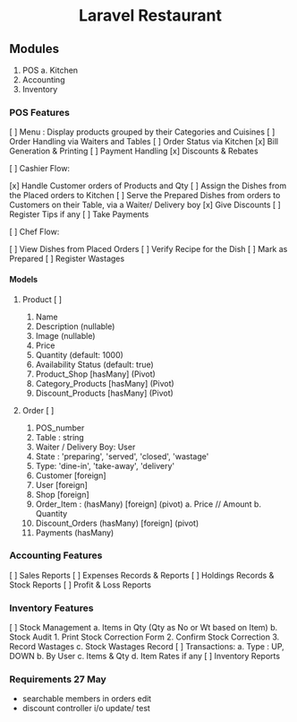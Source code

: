 <p align="center">
    <h1 align="center">Laravel Restaurant</h1>
</p>

## Modules

1. POS
   a. Kitchen
2. Accounting
3. Inventory

### POS Features

[ ] Menu : Display products grouped by their Categories and Cuisines
[ ] Order Handling via Waiters and Tables
[ ] Order Status via Kitchen
[x] Bill Generation & Printing
[ ] Payment Handling
[x] Discounts & Rebates

[ ] Cashier Flow:

[x] Handle Customer orders of Products and Qty
[ ] Assign the Dishes from the Placed orders to Kitchen
[ ] Serve the Prepared Dishes from orders to Customers on their Table, via a Waiter/ Delivery boy
[x] Give Discounts
[ ] Register Tips if any
[ ] Take Payments

[ ] Chef Flow:

[ ] View Dishes from Placed Orders
[ ] Verify Recipe for the Dish
[ ] Mark as Prepared
[ ] Register Wastages

#### Models

1. Product [ ]

    1. Name
    2. Description (nullable)
    3. Image (nullable)
    4. Price
    5. Quantity (default: 1000)
    6. Availability Status (default: true)
    7. Product_Shop [hasMany] (Pivot)
    8. Category_Products [hasMany] (Pivot)
    9. Discount_Products [hasMany] (Pivot)

2. Order [ ]
    1. POS_number
    2. Table : string
    3. Waiter / Delivery Boy: User
    4. State : 'preparing', 'served', 'closed', 'wastage'
    5. Type: 'dine-in', 'take-away', 'delivery'
    6. Customer [foreign]
    7. User [foreign]
    8. Shop [foreign]
    9. Order_Item : (hasMany) [foreign] (pivot)
       a. Price // Amount
       b. Quantity
    10. Discount_Orders (hasMany) [foreign] (pivot)
    11. Payments (hasMany)

### Accounting Features

[ ] Sales Reports
[ ] Expenses Records & Reports
[ ] Holdings Records & Stock Reports
[ ] Profit & Loss Reports

### Inventory Features

[ ] Stock Management
a. Items in Qty (Qty as No or Wt based on Item)
b. Stock Audit 1. Print Stock Correction Form 2. Confirm Stock Correction 3. Record Wastages
c. Stock Wastages Record
[ ] Transactions:
a. Type : UP, DOWN
b. By User
c. Items & Qty
d. Item Rates if any
[ ] Inventory Reports

### Requirements 27 May

-   searchable members in orders edit
-   discount controller i/o update/ test
